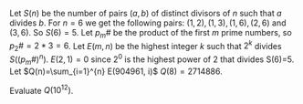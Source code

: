 Let $S(n)$ be the number of pairs $(a,b)$ of distinct divisors of $n$ such that $a$ divides $b$.
For $n=6$ we get the following pairs: $(1,2), (1,3), (1,6),( 2,6)$ and $(3,6)$. So $S(6)=5$.
Let $p_m\#$ be the product of the first $m$ prime numbers,  so $p_2\# = 2*3 = 6$.
Let $E(m, n)$ be the highest integer $k$ such that $2^k$ divides $S((p_m\#)^n)$.
$E(2,1) = 0$ since $2^0$ is the highest power of 2 that divides S(6)=5.
Let $Q(n)=\sum_{i=1}^{n} E(904961, i)$
$Q(8)=2714886$.


Evaluate $Q(10^{12})$.